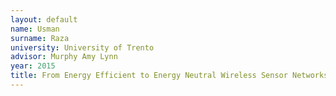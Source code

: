 ```yaml
---
layout: default 
name: Usman
surname: Raza
university: University of Trento
advisor: Murphy Amy Lynn
year: 2015
title: From Energy Efficient to Energy Neutral Wireless Sensor Networks
---
```


